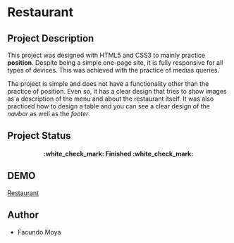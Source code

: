 # **Restaurant**

## Project Description

This project was designed with HTML5 and CSS3 to mainly practice **position**.
Despite being a simple one-page site, it is fully responsive for all types of devices. This was achieved with the practice of medias queries.

The project is simple and does not have a functionality other than the practice of position. Even so, it has a clear design that tries to show images as a description of the menu and about the restaurant itself. It was also practiced how to design a table and you can see a clear design of the *navbar* as well as the *footer*.

## Project Status

<h4 align="center">
:white_check_mark: Finished :white_check_mark:
</h4>

## DEMO

[Restaurant](https://restaurantpractice.netlify.app/)

## Author

* Facundo Moya
